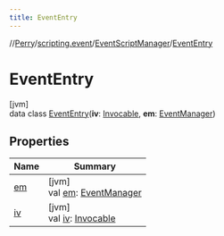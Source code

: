 ```yaml
---
title: EventEntry
---
```

//[Perry](../../../../index.html)/[scripting.event](../../index.html)/[EventScriptManager](../index.html)/[EventEntry](index.html)



# EventEntry



[jvm]\
data class [EventEntry](index.html)(**iv**: [Invocable](https://docs.oracle.com/javase/8/docs/api/javax/script/Invocable.html), **em**: [EventManager](../../-event-manager/index.html))



## Properties


| Name | Summary |
|---|---|
| [em](em.html) | [jvm]<br>val [em](em.html): [EventManager](../../-event-manager/index.html) |
| [iv](iv.html) | [jvm]<br>val [iv](iv.html): [Invocable](https://docs.oracle.com/javase/8/docs/api/javax/script/Invocable.html) |

